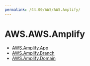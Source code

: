 ```yaml
---
permalink: /44.00/AWS/AWS.Amplify/
---
```


# AWS.AWS.Amplify



* [AWS.Amplify.App](AWS.Amplify.App.md)
* [AWS.Amplify.Branch](AWS.Amplify.Branch.md)
* [AWS.Amplify.Domain](AWS.Amplify.Domain.md)